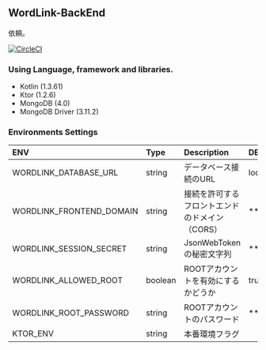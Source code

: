 ## WordLink-BackEnd 

依頼。

[![CircleCI](https://circleci.com/gh/mozow470/Mojingo-Frontend.svg?style=svg)](https://circleci.com/gh/mozow470/Mojingo-Frontend)


### Using Language, framework and libraries.
- Kotlin (1.3.61)
- Ktor (1.2.6)
- MongoDB (4.0)
- MongoDB Driver (3.11.2)

### Environments Settings
|ENV|Type|Description|DEFAULT|
|:---|:---|:---|:---|
|WORDLINK_DATABASE_URL|string|データベース接続のURL|localhost|
|WORDLINK_FRONTEND_DOMAIN|string|接続を許可するフロントエンドのドメイン（CORS）|****|
|WORDLINK_SESSION_SECRET|string|JsonWebTokenの秘密文字列|****|
|WORDLINK_ALLOWED_ROOT|boolean|ROOTアカウントを有効にするかどうか|true|
|WORDLINK_ROOT_PASSWORD|string|ROOTアカウントのパスワード|****|
|KTOR_ENV|string|本番環境フラグ|

